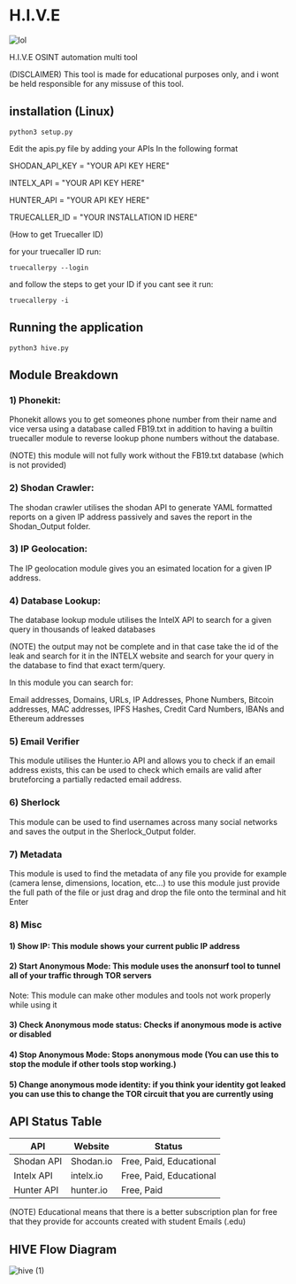 # H.I.V.E

![lol](https://user-images.githubusercontent.com/43708460/215424857-d42f836d-782c-4db8-a66c-8c3af78bc960.jpg)

H.I.V.E OSINT automation multi tool 

(DISCLAIMER)
This tool is made for educational purposes only, and i wont be held responsible for any missuse of this tool.

## installation (Linux)

    python3 setup.py

 Edit the apis.py file by adding your APIs In the following format

SHODAN_API_KEY = "YOUR API KEY HERE"

INTELX_API = "YOUR API KEY HERE"

HUNTER_API = "YOUR API KEY HERE"

TRUECALLER_ID = "YOUR INSTALLATION ID HERE" 

(How to get Truecaller ID)

for your truecaller ID run:

    truecallerpy --login 
and follow the steps to get your ID
if you cant see it run:

    truecallerpy -i

## Running the application

    python3 hive.py

## Module Breakdown

### 1) Phonekit:

Phonekit allows you to get someones phone number from their name and vice versa using a database called FB19.txt in addition to having a builtin truecaller module to reverse lookup phone numbers without the database.

(NOTE) this module will not fully work without the FB19.txt database (which is not provided)

### 2) Shodan Crawler:

The shodan crawler utilises the shodan API to generate YAML formatted reports on a given IP address passively and saves the report in the Shodan_Output folder.

### 3) IP Geolocation:

The IP geolocation module gives you an esimated location for a given IP address.

### 4) Database Lookup:

The database lookup module utilises the IntelX API to search for a given query in thousands of leaked databases

(NOTE) the output may not be complete and in that case take the id of the leak and search for it in the INTELX website and search for your query in the database to find that exact term/query.

In this module you can search for:

Email addresses, Domains, URLs, IP Addresses, Phone Numbers, Bitcoin addresses, MAC addresses, IPFS Hashes, Credit Card Numbers, IBANs and Ethereum addresses

### 5) Email Verifier

This module utilises the Hunter.io API and allows you to check if an email address exists, this can be used to check which emails are valid after bruteforcing a partially redacted email address.

### 6) Sherlock

This module can be used to find usernames across many social networks and saves the output in the Sherlock_Output folder.

### 7) Metadata

This module is used to find the metadata of any file you provide for example (camera lense, dimensions, location, etc...)
to use this module just provide the full path of the file or just drag and drop the file onto the terminal and hit Enter

### 8) Misc
#### 1) Show IP: This module shows your current public IP address
#### 2) Start Anonymous Mode: This module uses the anonsurf tool to tunnel all of your traffic through TOR servers 
Note: This module can make other modules and tools not work properly while using it
#### 3) Check Anonymous mode status: Checks if anonymous mode is active or disabled
#### 4) Stop Anonymous Mode: Stops anonymous mode (You can use this to stop the module if other tools stop working.) 
#### 5) Change anonymous mode identity: if you think your identity got leaked you can use this to change the TOR circuit that you are currently using
## API Status Table

|API|Website|Status|
|----|----|----|
|Shodan API|Shodan.io|Free, Paid, Educational|
|Intelx API|intelx.io|Free, Paid, Educational|
|Hunter API|hunter.io|Free, Paid|

(NOTE) Educational means that there is a better subscription plan for free that they provide for accounts created with student Emails (.edu)

## HIVE Flow Diagram
![hive (1)](https://user-images.githubusercontent.com/43708460/215424218-987e73c5-132a-4db4-9974-c7567a712adc.jpeg)
